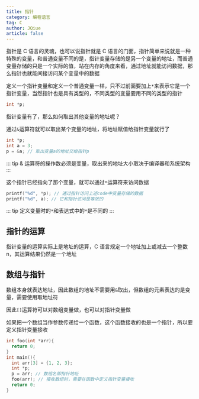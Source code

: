 ```yaml
---
title: 指针
category: 编程语言
tag: C
author: JQiue
article: false
---
```


指针是 C 语言的灵魂，也可以说指针就是 C 语言的门面，指针简单来说就是一种特殊的变量，和普通变量不同的是，指针变量存储的是另一个变量的地址，而普通变量存储的只是一个实际的值，站在内存的角度来看，通过地址就能访问数据，那么指针也就能间接访问某个变量中的数据

定义一个指针变量和定义一个普通变量一样，只不过前面要加上`*`来表示它是一个指针变量，当然指针也是具有类型的，不同类型的变量要用不同的类型的指针

```c
int *p;
```

指针变量有了，那么如何取出其他变量的地址呢？

通过`&`运算符就可以取出某个变量的地址，将地址赋值给指针变量就行了

```c
int *p;
int a = 3;
p = &a; // 取出变量a的地址交给指针p
```

::: tip
& 运算符的操作数必须是变量，取出来的地址大小取决于编译器和系统架构
:::

这个指针已经指向了那个变量，就可以通过`*`运算符来访问数据

```c
printf("%d", *p); // 通过指针访问上述code中变量存储的数据
printf("%d", a); // 它和指针访问是等效的
```

::: tip
定义变量时的`*`和表达式中的`*`是不同的
:::

## 指针的运算

指针变量的运算实际上是地址的运算，C 语言规定一个地址加上或减去一个整数 n，其运算结果仍然是一个地址

## 数组与指针

数组本身就表达地址，因此数组的地址不需要用`&`取出，但数组的元素表达的是变量，需要使用取地址符

因此`[]`运算符可以对数组变量做，也可以对指针变量做

如果把一个数组当作参数传递给一个函数，这个函数接收的也是一个指针，所以要定义指针变量接收

```c
int foo(int *arr){
  return 0;
}
int main(){
  int arr[3] = {1, 2, 3};
  int *p;
  p = arr; // 数组名即指针地址
  foo(arr); // 接收数组时，需要在函数中定义指针变量接收
  return 0;
}
```
